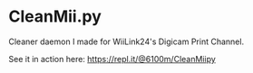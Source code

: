 # CleanMii.py
Cleaner daemon I made for WiiLink24's Digicam Print Channel.

See it in action here: https://repl.it/@6100m/CleanMiipy
